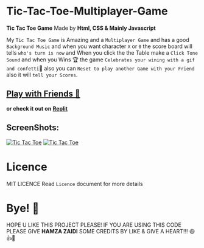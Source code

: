 # Tic-Tac-Toe-Multiplayer-Game
**Tic Tac Toe Game** Made by **Html, CSS &amp; Mainly Javascript**

My `Tic Tac Toe Game` is Amazing and a `Multiplayer Game` and has a good `Background Music` and when you want character `X` or `0` the score board will tells `who's turn is now` and When you click the the Table make a `Click Tone Sound` and when you Wins 🏆 the game `Celebrates your wining with a gif and confetti`🎊 also you can `Reset to play another Game with your Friend` also it will `tell your Scores`.

## [**Play with Friends 🚀**](https://play-tic-tac-toe-game-shjz.vercel.app/) 

**or check it out on** [**Replit**](https://tic-tac-toe-game.hamzajaffar.repl.co/)

## ScreenShots:
<a href="https://play-tic-tac-toe-game-shjz.vercel.app/" target="_blank"><img src="https://user-images.githubusercontent.com/52501040/175788382-0ce7c0c9-a623-47d2-a951-1b5a0615117e.png" alt="Tic Tac Toe" /></a>
<a href="https://play-tic-tac-toe-game-shjz.vercel.app/" target="_blank"><img src="https://user-images.githubusercontent.com/52501040/175788387-86547473-2bf5-43fe-9cd1-f586bed12e84.png" alt="Tic Tac Toe" /></a>

# Licence

MIT LICENCE
Read `Licence` document for more details

# Bye! 👋

HOPE U LIKE THIS PROJECT PLEASE! IF YOU ARE USING THIS CODE PLEASE GIVE **HAMZA ZAIDI** SOME CREDITS BY LIKE & GIVE A HEART!!! 😃👍💛
